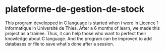 # plateforme-de-gestion-de-stock
This program developped in C language is started when i were in Licence 1 Informatique in Université de Thies.
After a 6 months of learn, we made this project as a trainee. Thus, it can help those who want to perfect their knowledge about C language.
And the program can be improved to add databases or file to save what's done after a session.
